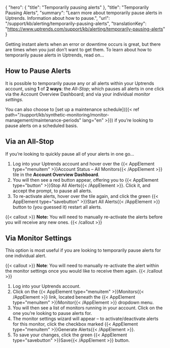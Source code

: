 {
  "hero": {
    "title": "Temporarily pausing alerts"
  },
  "title": "Temporarily Pausing Alerts",
  "summary": "Learn more about temporarily pause alerts in Uptrends. Information about how to pause.",
  "url": "/support/kb/alerting/temporarily-pausing-alerts",
  "translationKey": "https://www.uptrends.com/support/kb/alerting/temporarily-pausing-alerts"
}

Getting instant alerts when an error or downtime occurs is great, but there are times when you just don’t want to get them. To learn about how to temporarily pause alerts in Uptrends, read on…

## How to Pause Alerts

It is possible to temporarily pause any or all alerts within your Uptrends account, using **1** of **2 ways**: the *All-Stop*; which pauses all alerts in one click via the Account Overview Dashboard; and via your individual *monitor settings*.

You can also choose to [set up a maintenance schedule]({{< ref path="/support/kb/synthetic-monitoring/monitor-management/maintenance-periods" lang="en" >}}) if you’re looking to pause alerts on a scheduled basis.

## Via an All-Stop

If you’re looking to quickly pause all of your alerts in one go…

1.  Log into your Uptrends account and hover over the {{< AppElement type="menuitem" >}}Account Status – All Monitors{{< /AppElement >}} tile in the **Account Overview Dashboard**.
2.  You will then see a red button appear, offering you to {{< AppElement type="button" >}}Stop All Alerts{{< /AppElement >}}. Click it, and accept the prompt, to pause all alerts.
3.  To re-activate alerts, hover over the tile again, and click the green {{< AppElement type="savebutton" >}}Start All Alerts{{< /AppElement >}} button to (you guessed it) restart all alerts.

{{< callout >}}
**Note:** You will need to manually re-activate the alerts before you will receive any new ones.
{{< /callout >}}

## Via Monitor Settings

This option is most useful if you are looking to temporarily pause alerts for one individual alert.

{{< callout >}}
**Note**: You will need to manually re-activate the alert within the monitor settings once you would like to receive them again.
{{< /callout >}}

1.  Log into your Uptrends account.
2.  Click on the {{< AppElement type="menuitem" >}}Monitors{{< /AppElement >}} link, located beneath the {{< AppElement type="menuitem" >}}Monitor{{< /AppElement >}} dropdown menu.
3.  You will then see a list of monitors running in your account. Click on the one you’re looking to pause alerts for.
4.  The monitor settings wizard will appear – to activate/deactivate alerts for this monitor, click the checkbox marked {{< AppElement type="menuitem" >}}Generate Alerts{{< /AppElement >}}.
5.  To save your changes, click the green {{< AppElement type="savebutton" >}}Save{{< /AppElement >}} button.
